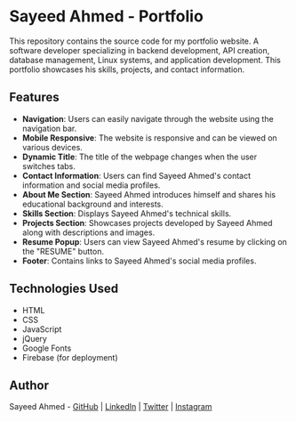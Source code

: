 # Sayeed Ahmed - Portfolio

This repository contains the source code for my portfolio website. A software developer specializing in backend development, API creation, database management, Linux systems, and application development. This portfolio showcases his skills, projects, and contact information.

## Features

- **Navigation**: Users can easily navigate through the website using the navigation bar.
- **Mobile Responsive**: The website is responsive and can be viewed on various devices.
- **Dynamic Title**: The title of the webpage changes when the user switches tabs.
- **Contact Information**: Users can find Sayeed Ahmed's contact information and social media profiles.
- **About Me Section**: Sayeed Ahmed introduces himself and shares his educational background and interests.
- **Skills Section**: Displays Sayeed Ahmed's technical skills.
- **Projects Section**: Showcases projects developed by Sayeed Ahmed along with descriptions and images.
- **Resume Popup**: Users can view Sayeed Ahmed's resume by clicking on the "RESUME" button.
- **Footer**: Contains links to Sayeed Ahmed's social media profiles.

## Technologies Used

- HTML
- CSS
- JavaScript
- jQuery
- Google Fonts
- Firebase (for deployment)

## Author

Sayeed Ahmed - [GitHub](https://github.com/sayeedajmal) | [LinkedIn](https://www.linkedin.com/in/sayeedajmal/) | [Twitter](https://twitter.com/sayeed__ajmal) | [Instagram](https://www.instagram.com/sayeed__ajmal/)
